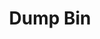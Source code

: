 ---
ee_id: '4361'
site: '1'
type: '2'
long_id: 2016-067 Dump Bin
url: 2016-067-dump-bin
year: '2016'
medium: 'Palay Display Industries folding dump table, various DVDs '
commission:
add_credit:
dims: 30.75 x 47 x 24 in
pitch:
ps:
live_url:
related:
title: Dump Bin
youtube:
imgs: dump-bin-2016-067-database-jl--0kfp.jpg
subheading:
year2: '2016'
download:
add_credits:
related_code:
! '':
layout: things-i-made
---